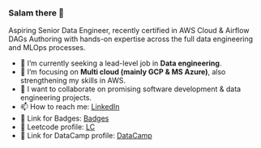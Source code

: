 
### Salam there 👋


Aspiring Senior Data Engineer, recently certified in AWS Cloud & Airflow DAGs Authoring with hands-on expertise across the full data engineering and MLOps processes.


- 🔭 I’m currently seeking a lead-level job in **Data engineering**.
- 🌱 I’m focusing on **Multi cloud (mainly GCP & MS Azure)**, also strengthening my skills in AWS.
- 👯 I want to collaborate on promising software development & data engineering projects.
- 📫 How to reach me:  [LinkedIn](https://www.linkedin.com/in/bkhalaf/) 
- 🔗 Link for Badges:   [Badges](https://www.credly.com/users/basem-khalaf94/badges)
- 🔗 Leetcode profile:   [LC](https://leetcode.com/bkhalaf/)                                      
- 🔗 Link for DataCamp profile:   [DataCamp](https://www.datacamp.com/profile/bkhalaf94)  
